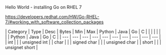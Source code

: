 

Hello World - installing Go on RHEL 7

https://developers.redhat.com/HW/Go-RHEL-7/#working_with_software_collection_packages


| Category | Type | Desc | Bytes | Min | Max | Python | Java | Go | C
| | | | | | | | Python | Java | Go | C |
| --- | --- | --- | --- | --- | --- | --- | --- | --- | --- |
| int |
| | unsigned int |
| char |
| | signed char |
| | unsigned char |
| short |
| | unsignet short |

